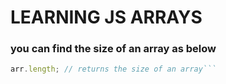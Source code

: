# LEARNING JS ARRAYS

### you can find the size of an array as below

````javascript
arr.length; // returns the size of an array```
````

